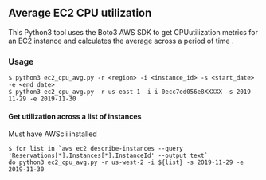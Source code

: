 ## Average EC2 CPU utilization

This Python3 tool uses the Boto3 AWS SDK to get CPUutilization metrics for an EC2 instance and calculates the average across a period of time .

### Usage

```
$ python3 ec2_cpu_avg.py -r <region> -i <instance_id> -s <start_date> -e <end_date>
$ python3 ec2_cpu_avg.py -r us-east-1 -i i-0ecc7ed056e8XXXXX -s 2019-11-29 -e 2019-11-30
```

#### Get utilization across a list of instances
Must have AWScli installed

```
$ for list in `aws ec2 describe-instances --query 'Reservations[*].Instances[*].InstanceId' --output text`
do python3 ec2_cpu_avg.py -r us-west-2 -i ${list} -s 2019-11-29 -e 2019-11-30
